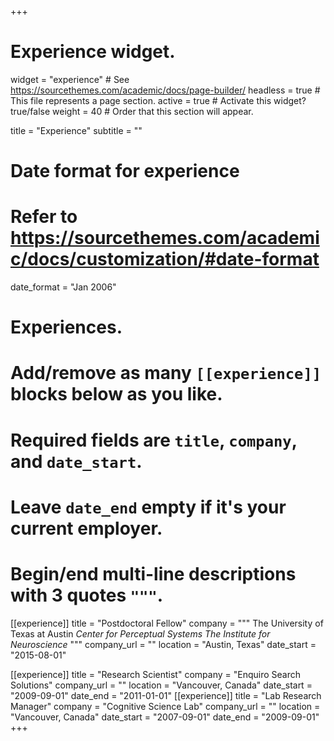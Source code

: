 +++
# Experience widget.
widget = "experience"  # See https://sourcethemes.com/academic/docs/page-builder/
headless = true  # This file represents a page section.
active = true  # Activate this widget? true/false
weight = 40  # Order that this section will appear.

title = "Experience"
subtitle = ""

# Date format for experience
#   Refer to https://sourcethemes.com/academic/docs/customization/#date-format
date_format = "Jan 2006"

# Experiences.
#   Add/remove as many `[[experience]]` blocks below as you like.
#   Required fields are `title`, `company`, and `date_start`.
#   Leave `date_end` empty if it's your current employer.
#   Begin/end multi-line descriptions with 3 quotes `"""`.
[[experience]]
  title = "Postdoctoral Fellow"
  company = """
The University of Texas at Austin
*Center for Perceptual Systems* 
*The Institute for Neuroscience*
"""
  company_url = ""
  location = "Austin, Texas"
  date_start = "2015-08-01"

[[experience]]
  title = "Research Scientist"
  company = "Enquiro Search Solutions"
  company_url = ""
  location = "Vancouver, Canada"
  date_start = "2009-09-01"
  date_end   = "2011-01-01"
[[experience]]
  title = "Lab Research Manager"
  company = "Cognitive Science Lab"
  company_url = ""
  location = "Vancouver, Canada"
  date_start = "2007-09-01"
  date_end   = "2009-09-01"
+++
